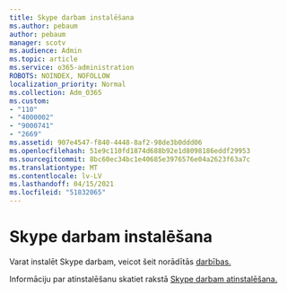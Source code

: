 ```yaml
---
title: Skype darbam instalēšana
ms.author: pebaum
author: pebaum
manager: scotv
ms.audience: Admin
ms.topic: article
ms.service: o365-administration
ROBOTS: NOINDEX, NOFOLLOW
localization_priority: Normal
ms.collection: Adm_O365
ms.custom:
- "110"
- "4000002"
- "9000741"
- "2669"
ms.assetid: 907e4547-f840-4448-8af2-98de3b0ddd06
ms.openlocfilehash: 51e9c110fd1874d688b92e1d8098186eddf29953
ms.sourcegitcommit: 8bc60ec34bc1e40685e3976576e04a2623f63a7c
ms.translationtype: MT
ms.contentlocale: lv-LV
ms.lasthandoff: 04/15/2021
ms.locfileid: "51832065"
---
```

# <a name="install-skype-for-business"></a>Skype darbam instalēšana

Varat instalēt Skype darbam, veicot šeit norādītās [darbības.](https://support.office.com/article/Install-Skype-for-Business-8a0d4da8-9d58-44f9-9759-5c8f340cb3fb.aspx)

Informāciju par atinstalēšanu skatiet rakstā [Skype darbam atinstalēšana.](https://support.office.com/article/uninstall-skype-for-business-28c4a036-7f22-406c-b7f4-87894cbaf902)